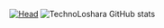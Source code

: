[![Head](https://i.postimg.cc/25GC4tZf/1.png)](https://github.com/TechnoLoshara)
![TechnoLoshara GitHub stats](https://github-readme-stats.vercel.app/api?username=TechnoLoshara&theme=cobalt&show_icons=true)
